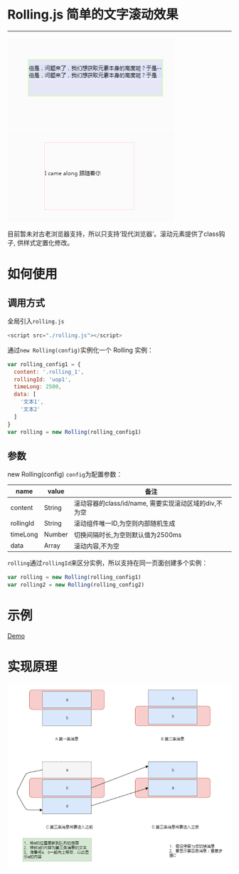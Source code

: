 
# Rolling.js 简单的文字滚动效果
<hr>

![1](demo1.gif)
![2](demo2.gif)

目前暂未对古老浏览器支持，所以只支持‘现代浏览器’。滚动元素提供了class钩子, 供样式定置化修改。
# 如何使用
## 调用方式
全局引入`rolling.js`
```javascript
<script src="./rolling.js"></script>
```
通过`new Rolling(config)`实例化一个 Rolling 实例：
```javascript
var rolling_config1 = {
  content: '.rolling_1',
  rollingId: 'uop1',
  timeLong: 2500,
  data: [
    '文本1',
    '文本2'
  ]
}
var rolling = new Rolling(rolling_config1)
```
## 参数
new Rolling(config) `config`为配置参数：

| name | value | 备注 |
| ---- | ----- | ---- |
| content | String  | 滚动容器的class/id/name, 需要实现滚动区域的div,不为空 |
| rollingId  | String | 滚动组件唯一ID,为空则内部随机生成 |
| timeLong | Number  | 切换间隔时长,为空则默认值为2500ms  |
| data | Array  | 滚动内容,不为空  |

`rolling`通过`rollingId`来区分实例，所以支持在同一页面创建多个实例：
```javascript
var rolling = new Rolling(rolling_config1)
var rolling2 = new Rolling(rolling_config2)
```
# 示例
[Demo](https://github.com/for7/Plist/blob/7e74b71f1c5c434770f4babb142698ee12d69c17/Demo/rolling/index.html#L51)
# 实现原理
![rolling](rolling.png)
